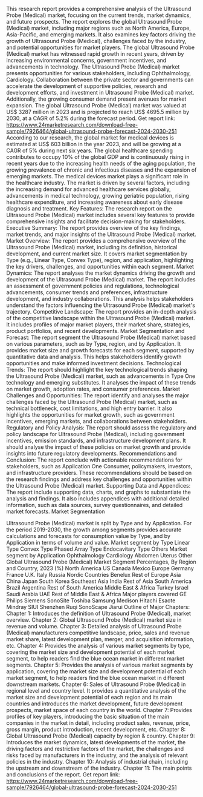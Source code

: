 This research report provides a comprehensive analysis of the Ultrasound Probe (Medical) market, focusing on the current trends, market dynamics, and future prospects. The report explores the global Ultrasound Probe (Medical) market, including major regions such as North America, Europe, Asia-Pacific, and emerging markets. It also examines key factors driving the growth of Ultrasound Probe (Medical), challenges faced by the industry, and potential opportunities for market players.
The global Ultrasound Probe (Medical) market has witnessed rapid growth in recent years, driven by increasing environmental concerns, government incentives, and advancements in technology. The Ultrasound Probe (Medical) market presents opportunities for various stakeholders, including Ophthalmology, Cardiology. Collaboration between the private sector and governments can accelerate the development of supportive policies, research and development efforts, and investment in Ultrasound Probe (Medical) market. Additionally, the growing consumer demand present avenues for market expansion.
The global Ultrasound Probe (Medical) market was valued at US$ 3287 million in 2023 and is projected to reach US$ 4695.5 million by 2030, at a CAGR of 5.2% during the forecast period.
Get report link: https://www.24marketresearch.com/download-free-sample/7926464/global-ultrasound-probe-forecast-2024-2030-251 
According to our research, the global market for medical devices is estimated at US$ 603 billion in the year 2023, and will be growing at a CAGR of 5% during next six years. The global healthcare spending contributes to occupy 10% of the global GDP and is continuously rising in recent years due to the increasing health needs of the aging population, the growing prevalence of chronic and infectious diseases and the expansion of emerging markets. The medical devices market plays a significant role in the healthcare industry. The market is driven by several factors, including the increasing demand for advanced healthcare services globally, advancements in medical technology, growing geriatric population, rising healthcare expenditure, and increasing awareness about early disease diagnosis and treatment.
Key Features:
The research report on the Ultrasound Probe (Medical) market includes several key features to provide comprehensive insights and facilitate decision-making for stakeholders.
Executive Summary: The report provides overview of the key findings, market trends, and major insights of the Ultrasound Probe (Medical) market.
Market Overview: The report provides a comprehensive overview of the Ultrasound Probe (Medical) market, including its definition, historical development, and current market size. It covers market segmentation by Type (e.g., Linear Type, Convex Type), region, and application, highlighting the key drivers, challenges, and opportunities within each segment.
Market Dynamics: The report analyses the market dynamics driving the growth and development of the Ultrasound Probe (Medical) market. The report includes an assessment of government policies and regulations, technological advancements, consumer trends and preferences, infrastructure development, and industry collaborations. This analysis helps stakeholders understand the factors influencing the Ultrasound Probe (Medical) market's trajectory.
Competitive Landscape: The report provides an in-depth analysis of the competitive landscape within the Ultrasound Probe (Medical) market. It includes profiles of major market players, their market share, strategies, product portfolios, and recent developments.
Market Segmentation and Forecast: The report segment the Ultrasound Probe (Medical) market based on various parameters, such as by Type, region, and by Application. It provides market size and growth forecasts for each segment, supported by quantitative data and analysis. This helps stakeholders identify growth opportunities and make informed investment decisions.
Technological Trends: The report should highlight the key technological trends shaping the Ultrasound Probe (Medical) market, such as advancements in Type One technology and emerging substitutes. It analyses the impact of these trends on market growth, adoption rates, and consumer preferences.
Market Challenges and Opportunities: The report identify and analyses the major challenges faced by the Ultrasound Probe (Medical) market, such as technical bottleneck, cost limitations, and high entry barrier. It also highlights the opportunities for market growth, such as government incentives, emerging markets, and collaborations between stakeholders.
Regulatory and Policy Analysis: The report should assess the regulatory and policy landscape for Ultrasound Probe (Medical), including government incentives, emission standards, and infrastructure development plans. It should analyse the impact of these policies on market growth and provide insights into future regulatory developments.
Recommendations and Conclusion: The report conclude with actionable recommendations for stakeholders, such as Application One Consumer, policymakers, investors, and infrastructure providers. These recommendations should be based on the research findings and address key challenges and opportunities within the Ultrasound Probe (Medical) market.
Supporting Data and Appendices: The report include supporting data, charts, and graphs to substantiate the analysis and findings. It also includes appendices with additional detailed information, such as data sources, survey questionnaires, and detailed market forecasts.
Market Segmentation

Ultrasound Probe (Medical) market is split by Type and by Application. For the period 2019-2030, the growth among segments provides accurate calculations and forecasts for consumption value by Type, and by Application in terms of volume and value.
Market segment by Type
Linear Type
Convex Type
Phased Array Type
Endocavitary Type
Others
Market segment by Application
Ophthalmology
Cardiology
Abdomen
Uterus
Other
Global Ultrasound Probe (Medical) Market Segment Percentages, By Region and Country, 2023 (%)
North America
US
Canada
Mexico
Europe
Germany
France
U.K.
Italy
Russia
Nordic Countries
Benelux
Rest of Europe
Asia
China
Japan
South Korea
Southeast Asia
India
Rest of Asia
South America
Brazil
Argentina
Rest of South America
Middle East & Africa
Turkey
Israel
Saudi Arabia
UAE
Rest of Middle East & Africa
Major players covered
GE
Philips
Siemens
SonoSite
Toshiba
Samsung Medison
Hitachi
Esaote
Mindray
SIUI
Shenzhen Ruqi
SonoScape
Jiarui
Outline of Major Chapters:
Chapter 1: Introduces the definition of Ultrasound Probe (Medical), market overview.
Chapter 2: Global Ultrasound Probe (Medical) market size in revenue and volume.
Chapter 3: Detailed analysis of Ultrasound Probe (Medical) manufacturers competitive landscape, price, sales and revenue market share, latest development plan, merger, and acquisition information, etc.
Chapter 4: Provides the analysis of various market segments by type, covering the market size and development potential of each market segment, to help readers find the blue ocean market in different market segments.
Chapter 5: Provides the analysis of various market segments by application, covering the market size and development potential of each market segment, to help readers find the blue ocean market in different downstream markets.
Chapter 6: Sales of Ultrasound Probe (Medical) in regional level and country level. It provides a quantitative analysis of the market size and development potential of each region and its main countries and introduces the market development, future development prospects, market space of each country in the world.
Chapter 7: Provides profiles of key players, introducing the basic situation of the main companies in the market in detail, including product sales, revenue, price, gross margin, product introduction, recent development, etc.
Chapter 8: Global Ultrasound Probe (Medical) capacity by region & country.
Chapter 9: Introduces the market dynamics, latest developments of the market, the driving factors and restrictive factors of the market, the challenges and risks faced by manufacturers in the industry, and the analysis of relevant policies in the industry.
Chapter 10: Analysis of industrial chain, including the upstream and downstream of the industry.
Chapter 11: The main points and conclusions of the report.
Get report link: https://www.24marketresearch.com/download-free-sample/7926464/global-ultrasound-probe-forecast-2024-2030-251 
